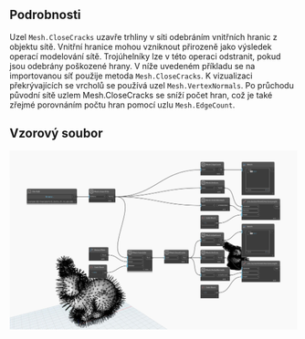 ## Podrobnosti
Uzel `Mesh.CloseCracks` uzavře trhliny v síti odebráním vnitřních hranic z objektu sítě. Vnitřní hranice mohou vzniknout přirozeně jako výsledek operací modelování sítě. Trojúhelníky lze v této operaci odstranit, pokud jsou odebrány poškozené hrany. V níže uvedeném příkladu se na importovanou síť použije metoda `Mesh.CloseCracks`. K vizualizaci překrývajících se vrcholů se používá uzel `Mesh.VertexNormals`. Po průchodu původní sítě uzlem Mesh.CloseCracks se sníží počet hran, což je také zřejmé porovnáním počtu hran pomocí uzlu `Mesh.EdgeCount`.

## Vzorový soubor

![Example](./Autodesk.DesignScript.Geometry.Mesh.CloseCracks_img.jpg)
